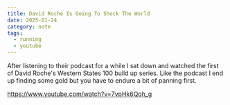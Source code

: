 ```yaml
---
title: David Roche Is Going To Shock The World
date: 2025-01-24
category: note
tags:
  - running
  - youtube
---
```


After listening to their podcast for a while I sat down and watched the first of David Roche's Western States 100 build up series.
Like the podcast I end up finding some gold but you have to endure a bit of panning first.

https://www.youtube.com/watch?v=7vpHk6Qoh_g